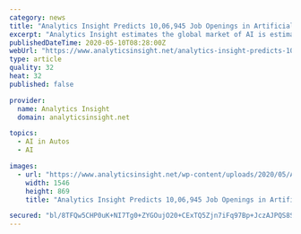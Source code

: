 ```yaml
---
category: news
title: "Analytics Insight Predicts 10,06,945 Job Openings in Artificial Intelligence in 2021"
excerpt: "Analytics Insight estimates the global market of AI is estimated to grow at a CAGR of 29.0 percent from US$42.8 billion in 2019 to US$152.9 billion in 2023. The expected proliferation of the market is expected to further drive the hiring and job opportunities trends in the future."
publishedDateTime: 2020-05-10T08:28:00Z
webUrl: "https://www.analyticsinsight.net/analytics-insight-predicts-1006945-job-openings-in-artificial-intelligence-in-2021/"
type: article
quality: 32
heat: 32
published: false

provider:
  name: Analytics Insight
  domain: analyticsinsight.net

topics:
  - AI in Autos
  - AI

images:
  - url: "https://www.analyticsinsight.net/wp-content/uploads/2020/05/Analytics-Insight-Predicts-1006945-Job-Openings-in-Artificial-Intelligence-in-2021.png"
    width: 1546
    height: 869
    title: "Analytics Insight Predicts 10,06,945 Job Openings in Artificial Intelligence in 2021"

secured: "bl/8TFQw5CHP0uK+NI7Tg0+ZYGOujO20+CExTQ5Zjn7iFq97Bp+JczAJPQS8S59e5BcEccHT1HytR2kzGOYDRRMSlZerJZrYY21b7YKakwZl7N+WcMMUn08PU/AHReqA8JNT1a3C5UTb72M4Rsndipv+iesIE23rMFSaML74/ii9xUfyjxHksjF9bqxdPRvBgOUWF+Nm8O0nSkxXweXNqFdeSrIiz++i2rp0cxbQeUtfemwOMEf5FsXU4qretnWDndw59nZfj0d6ktkqkSDamVlZyzTbXMpPkNmbXL8b2u+IJ02nfch1gqt68Jnu7OVxm/kGp6d1gD1ByTkicgDpE6by929+jk3OYbso2WxeF4f862u8/hi+dn59Mj566U7OK/tLdGZEaxOLU3pxxMWrHpzR89joMyFIHeYT7ycmFje3k6WQx/yPRMM6N7miym5TpOMXuXfdqZY4OiliY1Jc0ML4pLCirejUQLrKAgFM6bI=;QG57ouyML/AHtHbqxDhX8A=="
---
```


